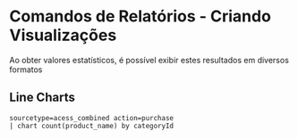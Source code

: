 # Comandos de Relatórios - Criando Visualizações

Ao obter valores estatísticos, é possível exibir estes resultados em diversos formatos

## Line Charts
```
sourcetype=acess_combined action=purchase
| chart count(product_name) by categoryId
```
<!--stackedit_data:
eyJoaXN0b3J5IjpbLTIwODQwNTA2NzgsMTY2OTAxODg1NywyMz
IxNzEzMTNdfQ==
-->
